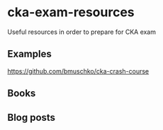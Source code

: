 # cka-exam-resources
Useful resources in order to prepare for CKA exam

## Examples

https://github.com/bmuschko/cka-crash-course


## Books


## Blog posts